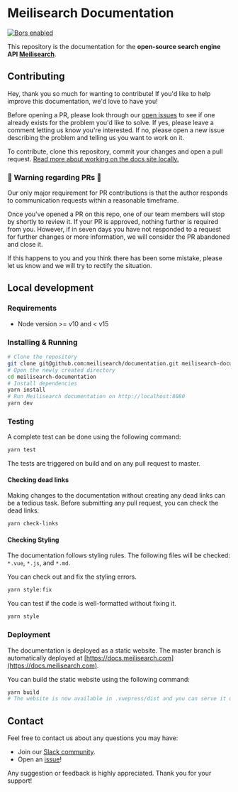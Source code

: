 # Meilisearch Documentation

<a href="https://app.bors.tech/repositories/28374"><img src="https://bors.tech/images/badge_small.svg" alt="Bors enabled"></a>

This repository is the documentation for the **open-source search engine API [Meilisearch](https://github.com/meilisearch/meilisearch)**.

## Contributing

Hey, thank you so much for wanting to contribute! If you'd like to help improve this documentation, we'd love to have you!

Before opening a PR, please look through our [open issues](https://github.com/meilisearch/documentation/issues) to see if one already exists for the problem you'd like to solve. If yes, please leave a comment letting us know you're interested. If no, please open a new issue describing the problem and telling us you want to work on it.

To contribute, clone this repository, commit your changes and open a pull request. [Read more about working on the docs site locally.](#local-development)

### 🚨 Warning regarding PRs 🚨

Our only major requirement for PR contributions is that the author responds to communication requests within a reasonable timeframe.

Once you've opened a PR on this repo, one of our team members will stop by shortly to review it. If your PR is approved, nothing further is required from you. However, if in seven days you have not responded to a request for further changes or more information, we will consider the PR abandoned and close it.

If this happens to you and you think there has been some mistake, please let us know and we will try to rectify the situation.

## Local development

### Requirements

- Node version >= v10 and < v15

### Installing & Running

```bash
# Clone the repository
git clone git@github.com:meilisearch/documentation.git meilisearch-documentation
# Open the newly created directory
cd meilisearch-documentation
# Install dependencies
yarn install
# Run Meilisearch documentation on http://localhost:8080
yarn dev
```

### Testing

A complete test can be done using the following command:

```bash
yarn test
```

The tests are triggered on build and on any pull request to master.

#### Checking dead links

Making changes to the documentation without creating any dead links can be a tedious task. Before submitting any pull request, you can check the dead links.

```bash
yarn check-links
```

#### Checking Styling

The documentation follows styling rules. The following files will be checked: `*.vue`, `*.js`, and `*.md`.

You can check out and fix the styling errors.

```bash
yarn style:fix
```

You can test if the code is well-formatted without fixing it.

```bash
yarn style
```

### Deployment

The documentation is deployed as a static website. The master branch is automatically deployed at [https://docs.meilisearch.com](https://docs.meilisearch.com).

You can build the static website using the following command:

```bash
yarn build
# The website is now available in .vuepress/dist and you can serve it using any webserver.
```

## Contact

Feel free to contact us about any questions you may have:

- Join our [Slack community](https://slack.meilisearch.com/).
- Open an [issue](https://github.com/meilisearch/documentation/issues)!

Any suggestion or feedback is highly appreciated. Thank you for your support!
